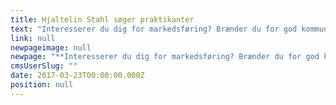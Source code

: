 ```yaml
---
title: Hjaltelin Stahl søger praktikanter
text: "Interesserer du dig for markedsføring? Brænder du for god kommunikation? Og drømmer du om en fremtid i reklamebranchen? Så er du måske en af vores nye praktikanter.\n  \n"
link: null
newpageimage: null
newpage: "**Interesserer du dig for markedsføring? Brænder du for god kommunikation? Og drømmer du om en fremtid i reklamebranchen? Så er du måske en af vores nye praktikanter.** \n\n\n**Hvem er vi?**\n\n\nHjaltelin Stahl er et cross media reklamebureau med mere end 120 medarbejdere. Vi arbejder med kommunikation på tværs af medier og platforme for kunder som Ikea, Telia, Arla, Københavns Lufthavn, Suzuki, Coop og mange flere. Hjaltelin Stahl er en ung og levende arbejdsplads, der konstant udvikler sig for at være blandt de bedste bureauer i branchen. Vi leder efter praktikanter, som i efterårssemesteret kan være en del af vores hus fuldtid. Forløbet er ulønnet og varer 4-6 måneder med start i august 2017. \n\n \n**Praktikstillinger**\n\n\nVi søger praktikanter til følgende afdelinger på bureauet:\n\n* Kontakt\n* Strategisk Planning\n* Influencer Marketing &amp; Activation\n* Social Media\n* Customer Experience\n \n**Kontakt**\n\nSom praktikant i Kontaktafdelingen bliver du tilknyttet en af vores Client Service Directors og et team af projektledere, der til daglig udvikler og producerer cross media kampagner sammen med bureauets strategiske og kreative specialister. Du vil assistere i projektledelsen af vores arbejde for nogle af landets største brands og arbejde med processerne herigennem. \n\n **Strategisk Planning**\n\n Som praktikant i Strategisk Planning bliver du en del af et team af specialister, hvis arbejde har til formål at skabe forretningsmæssigt forankrede løsninger og at inspirere de kreative arbejdsprocesser. Du vil bl.a. prøve kræfter med at undersøge markedsforhold eller kortlægge forbrugertendenser. Det er vigtigt at du har mod på at gå på opdagelse i alverdens data for at finde mønstre, tendenser og indsigter, der kan bruges i det videre strategiske arbejde. Du skal evne at omsætte din research og analyser til illustrative modeller og fængende PowerPoint-præsentationer.\n\n**Influencer Marketing &amp; Activation**\n\n Som praktikant i Influencer Marketing &amp; Activation vil du blive tilknyttet vores specialister, der til daglig arbejder med Influencer Marketing og forbrugeraktivering. Du vil arbejde med opgaver, der berører PR, events, social media, co labs og partnerskaber samt løsninger der spænder vidt fra co-creation med influenterne til facilitering og ren distribution i tæt samarbejde med resten af huset. Du vil assistere i hele processen af influencerbaseret kommunikation på tværs af vores kunder fra oplæg til færdiggørelse og tracking.\n\n**Social Media**\n\nSom praktikant i Social Media afdelingen bliver du en del af et team af specialister, der til daglig arbejder for at optimere vores kunders tilstedeværelse på de sociale medier og gøre det til en værdifuld forretning. Du vil assistere i udarbejdelsen, koordineringen og vedligeholdelsen af social media strategier for nogle af landets største brands og arbejde med processerne herigennem. \n\n**Customer Experience (CX)**\n\nSom praktikant i CX afdelingen bliver du del af et lille dynamisk team, der er specialister i at analysere, kortlægge og designe kundeoplevelser i B2C og B2B markedet. Opgaverne i afdelingen spænder bredt og er ofte på tværs af bureauet, lige fra kortlægning af kunderejsen, hvor den realiserede brugeroplevelse bliver undersøgt ved data tracking, surveys, interviews og kommunikationsflows til UX opgaver. Du vil assistere i indsamlingen og bearbejdningen af data, arbejde med kundeindsigt og user journeys, tilrettelægge kommunikationsflows, udvikle prototyper og præsentere ved hjælp af PowerPoint. Det er en fordel hvis du har erfaring med IA og prototyping, har arbejdet med kvalitative og kvantitative metoder samt lavet analytisk arbejde.\n\nDu vil blive tilknyttet en af ovenstående afdelinger, men i praksis kan dine arbejdsopgaver komme fra hele huset. Vi garanterer et alsidigt, spændende og lærerigt praktikforløb med en blanding af store udfordringer og små ad hoc opgaver. Derfor er det vigtigt, at du er åben overfor forskellige typer af arbejdsopgaver.\n\n**Dine kvalifikationer** \n\nDu er i gang med en relevant videregående uddannelse på bachelor- eller kandidatniveau. Din uddannelsesretning er ikke altafgørende - det vigtigste er, at du har interesse og forståelse inden for de forskellige arbejdsområder. Derudover er du:\n\n* Udadvendt og frisk på nye udfordringer\n* Klar til at blive en del af et dynamisk og socialt arbejdsmiljø og kan lide at skabe nye relationer\n* Initiativrig og tør at tage ansvar\n* Struktureret og har evnen til at bevare overblikket i en travl hverdag\n* Ambitiøs og har lyst til at gøre en forskel\n\n**Sådan søger du**\n\nPasser ovenstående beskrivelse på dig, så send en mail med dit CV, ansøgning og karakterudskrift til [praktik@hjaltelinstahl.com](mailto:praktik@hjaltelinstahl.com) senest d. 18.04.2017. Skriv i din ansøgning, hvilken praktikstilling du ønsker. Ønsker du yderligere information, er du velkommen til at kontakte Camilla Pedersen på 60 40 45 60.\n\n"
cmsUserSlug: ""
date: 2017-03-23T00:00:00.000Z
position: null
---
```


